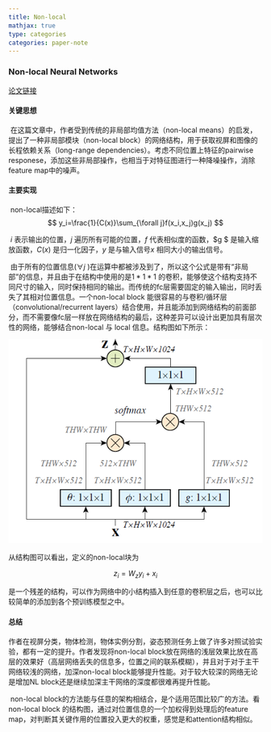 ```yaml
---
title: Non-local
mathjax: true
type: categories
categories: paper-note
---
```


### Non-local Neural Networks

[论文链接](http://cn.arxiv.org/pdf/1711.07971.pdf)

#### 关键思想

​	在这篇文章中，作者受到传统的非局部均值方法（non-local means）的启发，提出了一种非局部模块（non-local block）的网络结构，用于获取视屏和图像的长程依赖关系（long-range dependencies）。考虑不同位置上特征的pairwise responese，添加这些非局部操作，也相当于对特征图进行一种降噪操作，消除feature map中的噪声。

#### 主要实现

​	non-local描述如下：
$$
y_i=\frac{1}{C(x)}\sum_{\forall j}f(x_i,x_j)g(x_j)
$$

​	$i$ 表示输出的位置，$j$ 遍历所有可能的位置，$f$ 代表相似度的函数，$g $ 是输入缩放函数，$C( x )$ 是归一化因子，$y$ 是与输入信号$x$ 相同大小的输出信号。

​	由于所有的位置信息($\forall j$ )在运算中都被涉及到了，所以这个公式是带有“非局部”的信息，并且由于在结构中使用的是$1*1*1$ 的卷积，能够使这个结构支持不同尺寸的输入，同时保持相同的输出。而传统的fc层需要固定的输入输出，同时丢失了其相对位置信息。一个non-local block 能很容易的与卷积/循环层（convolutional/recurrent layers）结合使用，并且能添加到网络结构的前面部分，而不需要像fc层一样放在网络结构的最后，这种差异可以设计出更加具有层次性的网络，能够结合non-local 与 local 信息。结构图如下所示：

![non-local-block](https://raw.githubusercontent.com/Joker1994k/pic/master/non-local%20block.PNG)

从结构图可以看出，定义的non-local块为

$$
z_i=W_zy_i +x_i
$$


是一个残差的结构，可以作为网络中的小结构插入到任意的卷积层之后，也可以比较简单的添加到各个预训练模型之中。

#### 总结

​	作者在视屏分类，物体检测，物体实例分割，姿态预测任务上做了许多对照试验实验，都有一定的提升。作者发现将non-local block放在网络的浅层效果比放在高层的效果好（高层网络丢失的信息多，位置之间的联系模糊），并且对于对于主干网络较浅的网络，加深non-local block能够提升性能。对于较大较深的网络无论是增加NL block还是继续加深主干网络的深度都很难再提升性能。

​	non-local block的方法能与任意的架构相结合，是个适用范围比较广的方法。看non-local block 的结构图，通过对位置信息的一个加权得到处理后的feature map，对判断其关键作用的位置投入更大的权重，感觉是和attention结构相似。




